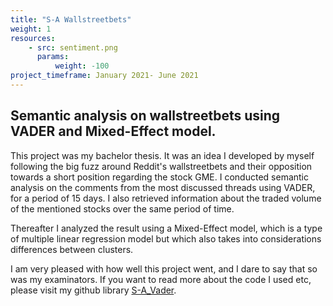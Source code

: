 ```yaml
---
title: "S-A Wallstreetbets"
weight: 1
resources:
    - src: sentiment.png
      params:
          weight: -100
project_timeframe: January 2021- June 2021
---
```


## Semantic analysis on wallstreetbets using VADER and Mixed-Effect model.

This project was my bachelor thesis. It was an idea I developed by myself following the big fuzz around Reddit's wallstreetbets and their opposition towards a short position regarding the stock GME. I conducted semantic analysis on the comments from the most discussed threads using VADER, for a period of 15 days. I also retrieved information about the traded volume of the mentioned stocks over the same period of time. 

Thereafter I analyzed the result using a Mixed-Effect model, which is a type of multiple linear regression model but which also takes into considerations differences between clusters.

I am very pleased with how well this project went, and I dare to say that so was my examinators. If you want to read more about the code I used etc, please visit my github library [S-A_Vader](https://github.com/OLGJ/S-A_Vader).
